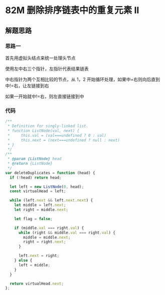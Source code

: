 # 82M 删除排序链表中的重复元素 II

## 解题思路

### 思路一

首先用虚拟头结点来统一处理头节点

使用左中右三个指针，左指针代表结果链表

中右指针为两个互相比较的节点，从 1，2 开始循环处理，如果中=右则向后直到中!=右，让左链接到右

如果一开始就中!=右，则左直接链接到中

### 代码

```js
/**
 * Definition for singly-linked list.
 * function ListNode(val, next) {
 *     this.val = (val===undefined ? 0 : val)
 *     this.next = (next===undefined ? null : next)
 * }
 */
/**
 * @param {ListNode} head
 * @return {ListNode}
 */
var deleteDuplicates = function (head) {
  if (!head) return head;

  let left = new ListNode(0, head);
  const virtualHead = left;

  while (left.next && left.next.next) {
    let middle = left.next;
    let right = middle.next;

    let flag = false;

    if (middle.val === right.val) {
      while (right && middle.val === right.val) {
        middle = middle.next;
        right = right.next;
      }

      left.next = right;
    } else {
      left = middle;
    }
  }

  return virtualHead.next;
};
```
